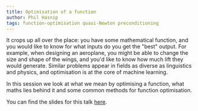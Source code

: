 ```yaml
---
title: Optimisation of a function
author: Phil Hasnip
tags: function-optimisation quasi-Newton preconditioning
---
```

It crops up all over the place: you have some mathematical function, and you would like to know for what inputs do you get the "best" output. For example, when designing an aeroplane, you might be able to change the size and shape of the wings, and you'd like to know how much lift they would generate. Similar problems appear in fields as diverse as linguistics and physics, and optimisation is at the core of machine learning.

In this session we look at what we mean by optimising a function, what maths lies behind it and some common methods for function optimisation.

You can find the slides for this talk [here][slides].

[slides]: /slides/2019-07-29_optimisation_of_a_function.pdf






  



